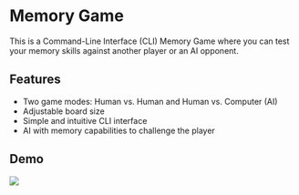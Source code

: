 # Memory Game

This is a Command-Line Interface (CLI) Memory Game where you can test your memory skills against another player or an AI opponent.

## Features
- Two game modes: Human vs. Human and Human vs. Computer (AI)
- Adjustable board size
- Simple and intuitive CLI interface
- AI with memory capabilities to challenge the player

## Demo

![](screenshot.png)

